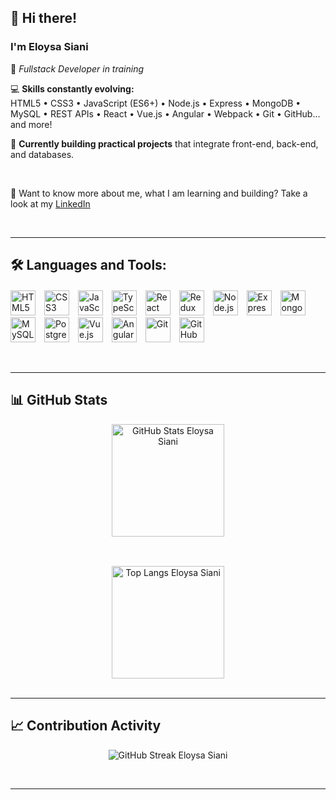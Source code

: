## 👋 Hi there!  
### I'm **Eloysa Siani**  
🧠 *Fullstack Developer in training*

💻 **Skills constantly evolving:**  
HTML5 • CSS3 • JavaScript (ES6+) • Node.js • Express • MongoDB • MySQL • REST APIs • React • Vue.js • Angular • Webpack • Git • GitHub... and more!

🚀 **Currently building practical projects** that integrate front-end, back-end, and databases.

<br/>

📝 Want to know more about me, what I am learning and building? Take a look at my [LinkedIn](https://www.linkedin.com/in/eloysa-siani/)

<br/>

---

## 🛠️ Languages and Tools:

<p align="left" style="margin-top: 20px;">
  <img src="https://cdn.jsdelivr.net/gh/devicons/devicon/icons/html5/html5-original.svg" height="40" alt="HTML5" style="margin-right: 10px;"/>
  <img src="https://cdn.jsdelivr.net/gh/devicons/devicon/icons/css3/css3-original.svg" height="40" alt="CSS3" style="margin-right: 10px;"/>
  <img src="https://cdn.jsdelivr.net/gh/devicons/devicon/icons/javascript/javascript-original.svg" height="40" alt="JavaScript" style="margin-right: 10px;"/>
  <img src="https://cdn.jsdelivr.net/gh/devicons/devicon/icons/typescript/typescript-original.svg" height="40" alt="TypeScript" style="margin-right: 10px;"/>
  <img src="https://cdn.jsdelivr.net/gh/devicons/devicon/icons/react/react-original.svg" height="40" alt="React" style="margin-right: 10px;"/>
  <img src="https://cdn.jsdelivr.net/gh/devicons/devicon/icons/redux/redux-original.svg" height="40" alt="Redux" style="margin-right: 10px;"/>
  <img src="https://cdn.jsdelivr.net/gh/devicons/devicon/icons/nodejs/nodejs-original.svg" height="40" alt="Node.js" style="margin-right: 10px;"/>
  <img src="https://cdn.jsdelivr.net/gh/devicons/devicon/icons/express/express-original.svg" height="40" alt="Express" style="margin-right: 10px;"/>
  <img src="https://cdn.jsdelivr.net/gh/devicons/devicon/icons/mongodb/mongodb-original.svg" height="40" alt="MongoDB" style="margin-right: 10px;"/>
  <img src="https://cdn.jsdelivr.net/gh/devicons/devicon/icons/mysql/mysql-original.svg" height="40" alt="MySQL" style="margin-right: 10px;"/>
  <img src="https://cdn.jsdelivr.net/gh/devicons/devicon/icons/postgresql/postgresql-original.svg" height="40" alt="PostgreSQL" style="margin-right: 10px;"/>
  <img src="https://cdn.jsdelivr.net/gh/devicons/devicon/icons/vuejs/vuejs-original.svg" height="40" alt="Vue.js" style="margin-right: 10px;"/>
  <img src="https://cdn.jsdelivr.net/gh/devicons/devicon/icons/angularjs/angularjs-original.svg" height="40" alt="Angular" style="margin-right: 10px;"/>
  <img src="https://cdn.jsdelivr.net/gh/devicons/devicon/icons/git/git-original.svg" height="40" alt="Git" style="margin-right: 10px;"/>
  <img src="https://cdn.jsdelivr.net/gh/devicons/devicon/icons/github/github-original.svg" height="40" alt="GitHub" style="margin-right: 10px;"/>
</p>

<br/>

---

## 📊 GitHub Stats

<div align="center" style="margin-bottom: 30px;">
  <a href="https://github.com/eloysasiani">
    <img align="center" height="180" 
         src="https://github-readme-stats.vercel.app/api?username=eloysasiani&show_icons=true&theme=tokyonight&title_color=bb86fc&text_color=ffffff&bg_color=0d1117" 
         alt="GitHub Stats Eloysa Siani"/>
  </a>
</div>

<br/>

<div align="center">
  <a href="https://github.com/eloysasiani">
    <img align="center" height="180" 
         src="https://github-readme-stats.vercel.app/api/top-langs/?username=eloysasiani&layout=compact&theme=tokyonight&title_color=bb86fc&text_color=ffffff&bg_color=0d1117" 
         alt="Top Langs Eloysa Siani"/>
  </a>
</div>

<br/>

---

## 📈 Contribution Activity

<p align="center">
  <img align="center" src="https://github-readme-streak-stats.herokuapp.com?user=eloysasiani&theme=tokyonight&hide_border=false&ring=bb86fc&currStreakLabel=ffffff" alt="GitHub Streak Eloysa Siani" />
</p>

<br/>

---

<!--
**eloysasiani/eloysasiani** is a ✨ _special_ ✨ repository because its `README.md` (this file) appears on your GitHub profile.
Here are some ideas to get you started:
- 🔭 I’m currently working on ...
- 🌱 I’m currently learning ...
- 👯 I’m looking to collaborate on ...
- 🤔 I’m looking for help with ...
- 💬 Ask me about ...
- 📫 How to reach me: ...
- 😄 Pronouns: ...
- ⚡ Fun fact: ...
-->
